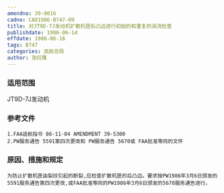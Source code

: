 ```yaml
---
amendno: 39-0016
cadno: CAD1986-B747-09
title: 对JT9D-7J发动机扩散机匣后凸边进行初始的和重复的涡流检查
publishdate: 1986-06-14
effdate: 1986-06-16
tags: B747
categories: 民航总局
author: 张红鹰
---
```


### 适用范围 
JT9D-7J发动机

### 参考文件
    1.FAA适航指令 86-11-04 AMENDMENT 39-5300
    2.PW服务通告 5591第四次更改和 PW服务通告 5670或 FAA批准等同的文件

### 原因、措施和规定 
    为防止扩散机匣由裂纹引起的断裂,应检查扩散机匣的后凸边。要求按PW1986年3月6日颁发的5591服务通告第四次更改,或FAA批准等同的PW1986年3月6日颁发的5670服务通告进行。
